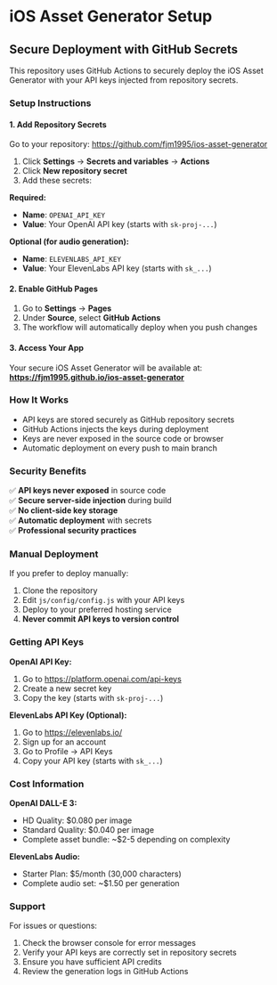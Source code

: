 # iOS Asset Generator Setup

## Secure Deployment with GitHub Secrets

This repository uses GitHub Actions to securely deploy the iOS Asset Generator with your API keys injected from repository secrets.

### Setup Instructions

#### 1. Add Repository Secrets

Go to your repository: https://github.com/fjm1995/ios-asset-generator

1. Click **Settings** → **Secrets and variables** → **Actions**
2. Click **New repository secret**
3. Add these secrets:

**Required:**
- **Name**: `OPENAI_API_KEY`
- **Value**: Your OpenAI API key (starts with `sk-proj-...`)

**Optional (for audio generation):**
- **Name**: `ELEVENLABS_API_KEY` 
- **Value**: Your ElevenLabs API key (starts with `sk_...`)

#### 2. Enable GitHub Pages

1. Go to **Settings** → **Pages**
2. Under **Source**, select **GitHub Actions**
3. The workflow will automatically deploy when you push changes

#### 3. Access Your App

Your secure iOS Asset Generator will be available at:
**https://fjm1995.github.io/ios-asset-generator**

### How It Works

- API keys are stored securely as GitHub repository secrets
- GitHub Actions injects the keys during deployment
- Keys are never exposed in the source code or browser
- Automatic deployment on every push to main branch

### Security Benefits

✅ **API keys never exposed** in source code  
✅ **Secure server-side injection** during build  
✅ **No client-side key storage**  
✅ **Automatic deployment** with secrets  
✅ **Professional security practices**  

### Manual Deployment

If you prefer to deploy manually:

1. Clone the repository
2. Edit `js/config/config.js` with your API keys
3. Deploy to your preferred hosting service
4. **Never commit API keys to version control**

### Getting API Keys

**OpenAI API Key:**
1. Go to https://platform.openai.com/api-keys
2. Create a new secret key
3. Copy the key (starts with `sk-proj-...`)

**ElevenLabs API Key (Optional):**
1. Go to https://elevenlabs.io/
2. Sign up for an account
3. Go to Profile → API Keys
4. Copy your API key (starts with `sk_...`)

### Cost Information

**OpenAI DALL-E 3:**
- HD Quality: $0.080 per image
- Standard Quality: $0.040 per image
- Complete asset bundle: ~$2-5 depending on complexity

**ElevenLabs Audio:**
- Starter Plan: $5/month (30,000 characters)
- Complete audio set: ~$1.50 per generation

### Support

For issues or questions:
1. Check the browser console for error messages
2. Verify your API keys are correctly set in repository secrets
3. Ensure you have sufficient API credits
4. Review the generation logs in GitHub Actions
